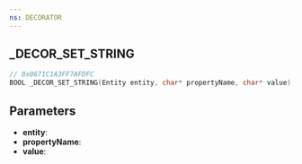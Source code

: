 ```yaml
---
ns: DECORATOR
---
```

## _DECOR_SET_STRING

```c
// 0x0671C1A3FF7AFDFC
BOOL _DECOR_SET_STRING(Entity entity, char* propertyName, char* value);
```

## Parameters
* **entity**:
* **propertyName**:
* **value**:
